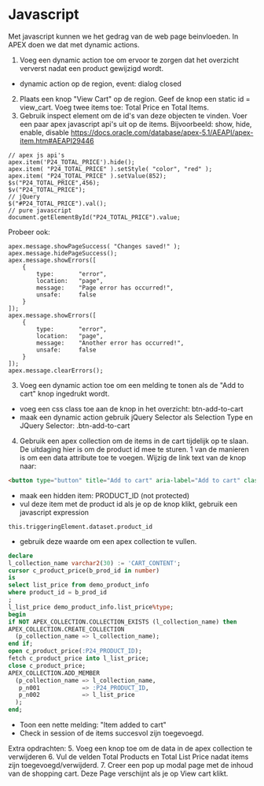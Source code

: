 # Javascript
Met javascript kunnen we het gedrag van de web page beinvloeden. In APEX doen we dat met dynamic actions.
1. Voeg een dynamic action toe om ervoor te zorgen dat het overzicht ververst nadat een product gewijzigd wordt.
  - dynamic action op de region, event: dialog closed
2. Plaats een knop "View Cart" op de region. Geef de knop een static id = view_cart. Voeg twee items toe: Total Price en Total Items.
3. Gebruik inspect element om de id's van deze objecten te vinden.
Voer een paar apex javascript api's uit op de items. Bijvoorbeeld: show, hide, enable, disable
https://docs.oracle.com/database/apex-5.1/AEAPI/apex-item.htm#AEAPI29446
```JS
// apex js api's
apex.item('P24_TOTAL_PRICE').hide();
apex.item( "P24_TOTAL_PRICE" ).setStyle( "color", "red" );
apex.item( "P24_TOTAL_PRICE" ).setValue(852);
$s("P24_TOTAL_PRICE",456);
$v("P24_TOTAL_PRICE");
// jQuery
$("#P24_TOTAL_PRICE").val();
// pure javascript
document.getElementById("P24_TOTAL_PRICE").value;
```
Probeer ook:
```JS
apex.message.showPageSuccess( "Changes saved!" );
apex.message.hidePageSuccess();
apex.message.showErrors([
    {
        type:       "error",
        location:   "page",
        message:    "Page error has occurred!",
        unsafe:     false
    }
]);
apex.message.showErrors([
    {
        type:       "error",
        location:   "page",
        message:    "Another error has occurred!",
        unsafe:     false
    }
]);
apex.message.clearErrors();
```
3. Voeg een dynamic action toe om een melding te tonen als de "Add to cart" knop ingedrukt wordt.
  - voeg een css class toe aan de knop in het overzicht: btn-add-to-cart
  - maak een dynamic action gebruik jQuery Selector als Selection Type en JQuery Selector: .btn-add-to-cart

4. Gebruik een apex collection om de items in de cart tijdelijk op te slaan. De uitdaging hier is om de product id mee te sturen. 1 van de manieren is om een data attribute toe te voegen. Wijzig de link text van de knop naar:
```HTML
<button type="button" title="Add to cart" aria-label="Add to cart" class="t-Button t-Button--noLabel t-Button--icon btn-add-to-cart " data-product_id="#PRODUCT_ID#" ><span aria-hidden="true" class="t-Icon fa fa-cart-plus "></span></button>
```
  - maak een hidden item: PRODUCT_ID (not protected)
  - vul deze item met de product id als je op de knop klikt, gebruik een javascript expression
  ```JS
  this.triggeringElement.dataset.product_id
  ```
  - gebruik deze waarde om een apex collection te vullen.
  ```SQL
declare
  l_collection_name varchar2(30) := 'CART_CONTENT';
  cursor c_product_price(b_prod_id in number)
  is
  select list_price from demo_product_info
  where product_id = b_prod_id
  ;
  l_list_price demo_product_info.list_price%type;
begin
  if NOT APEX_COLLECTION.COLLECTION_EXISTS (l_collection_name) then
  APEX_COLLECTION.CREATE_COLLECTION
    (p_collection_name => l_collection_name);
  end if;
  open c_product_price(:P24_PRODUCT_ID);
  fetch c_product_price into l_list_price;
  close c_product_price;
  APEX_COLLECTION.ADD_MEMBER
    (p_collection_name => l_collection_name,
     p_n001            => :P24_PRODUCT_ID,
     p_n002            => l_list_price
    );
end;
```
  - Toon een nette melding: "Item added to cart"
  - Check in session of de items succesvol zijn toegevoegd.

Extra opdrachten:
5. Voeg een knop toe om de data in de apex collection te verwijderen
6. Vul de velden Total Products en Total List Price nadat items zijn toegevoegd/verwijderd.
7. Creer een pop up modal page met de inhoud van de shopping cart. Deze Page verschijnt als je op View cart klikt.

